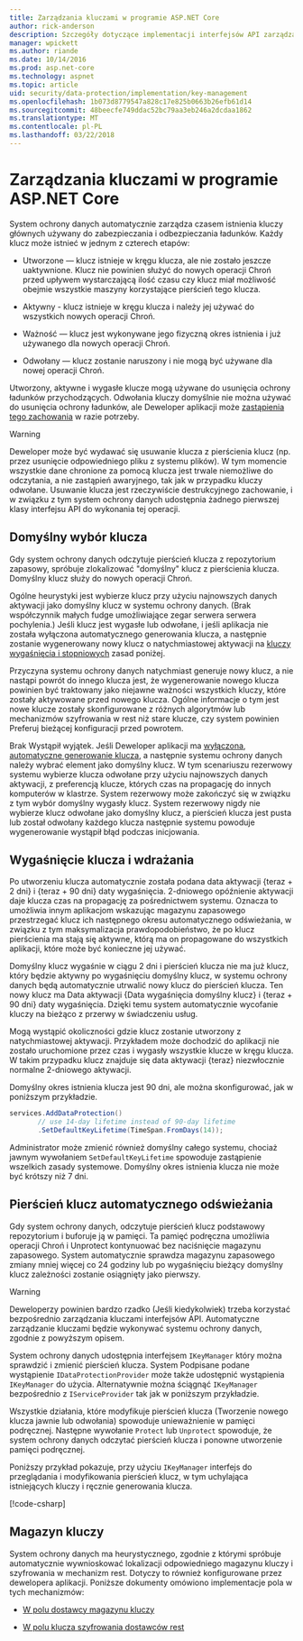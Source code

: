 ```yaml
---
title: Zarządzania kluczami w programie ASP.NET Core
author: rick-anderson
description: Szczegóły dotyczące implementacji interfejsów API zarządzania kluczami ochrony danych platformy ASP.NET Core.
manager: wpickett
ms.author: riande
ms.date: 10/14/2016
ms.prod: asp.net-core
ms.technology: aspnet
ms.topic: article
uid: security/data-protection/implementation/key-management
ms.openlocfilehash: 1b073d8779547a828c17e825b0663b26efb61d14
ms.sourcegitcommit: 48beecfe749ddac52bc79aa3eb246a2dcdaa1862
ms.translationtype: MT
ms.contentlocale: pl-PL
ms.lasthandoff: 03/22/2018
---
```

# <a name="key-management-in-aspnet-core"></a>Zarządzania kluczami w programie ASP.NET Core

<a name="data-protection-implementation-key-management"></a>

System ochrony danych automatycznie zarządza czasem istnienia kluczy głównych używany do zabezpieczania i odbezpieczania ładunków. Każdy klucz może istnieć w jednym z czterech etapów:

* Utworzone — klucz istnieje w kręgu klucza, ale nie zostało jeszcze uaktywnione. Klucz nie powinien służyć do nowych operacji Chroń przed upływem wystarczającą ilość czasu czy klucz miał możliwość obejmie wszystkie maszyny korzystające pierścień tego klucza.

* Aktywny - klucz istnieje w kręgu klucza i należy jej używać do wszystkich nowych operacji Chroń.

* Ważność — klucz jest wykonywane jego fizyczną okres istnienia i już używanego dla nowych operacji Chroń.

* Odwołany — klucz zostanie naruszony i nie mogą być używane dla nowej operacji Chroń.

Utworzony, aktywne i wygasłe klucze mogą używane do usunięcia ochrony ładunków przychodzących. Odwołania kluczy domyślnie nie można używać do usunięcia ochrony ładunków, ale Deweloper aplikacji może [zastąpienia tego zachowania](xref:security/data-protection/consumer-apis/dangerous-unprotect#data-protection-consumer-apis-dangerous-unprotect) w razie potrzeby.

>[!WARNING]
> Deweloper może być wydawać się usuwanie klucza z pierścienia klucz (np. przez usunięcie odpowiedniego pliku z systemu plików). W tym momencie wszystkie dane chronione za pomocą klucza jest trwale niemożliwe do odczytania, a nie zastąpień awaryjnego, tak jak w przypadku kluczy odwołane. Usuwanie klucza jest rzeczywiście destrukcyjnego zachowanie, i w związku z tym system ochrony danych udostępnia żadnego pierwszej klasy interfejsu API do wykonania tej operacji.

## <a name="default-key-selection"></a>Domyślny wybór klucza

Gdy system ochrony danych odczytuje pierścień klucza z repozytorium zapasowy, spróbuje zlokalizować "domyślny" klucz z pierścienia klucza. Domyślny klucz służy do nowych operacji Chroń.

Ogólne heurystyki jest wybierze klucz przy użyciu najnowszych danych aktywacji jako domyślny klucz w systemu ochrony danych. (Brak współczynnik małych fudge umożliwiające zegar serwera serwera pochylenia.) Jeśli klucz jest wygasłe lub odwołane, i jeśli aplikacja nie została wyłączona automatycznego generowania klucza, a następnie zostanie wygenerowany nowy klucz o natychmiastowej aktywacji na [kluczy wygaśnięcia i stopniowych](xref:security/data-protection/implementation/key-management#data-protection-implementation-key-management-expiration) zasad poniżej.

Przyczyna systemu ochrony danych natychmiast generuje nowy klucz, a nie nastąpi powrót do innego klucza jest, że wygenerowanie nowego klucza powinien być traktowany jako niejawne ważności wszystkich kluczy, które zostały aktywowane przed nowego klucza. Ogólne informacje o tym jest nowe klucze zostały skonfigurowane z różnych algorytmów lub mechanizmów szyfrowania w rest niż stare klucze, czy system powinien Preferuj bieżącej konfiguracji przed powrotem.

Brak Wystąpił wyjątek. Jeśli Deweloper aplikacji ma [wyłączona, automatyczne generowanie klucza](xref:security/data-protection/configuration/overview#disableautomatickeygeneration), a następnie systemu ochrony danych należy wybrać element jako domyślny klucz. W tym scenariuszu rezerwowy systemu wybierze klucza odwołane przy użyciu najnowszych danych aktywacji, z preferencją klucze, których czas na propagację do innych komputerów w klastrze. System rezerwowy może zakończyć się w związku z tym wybór domyślny wygasły klucz. System rezerwowy nigdy nie wybierze klucz odwołane jako domyślny klucz, a pierścień klucza jest pusta lub został odwołany każdego klucza następnie systemu powoduje wygenerowanie wystąpił błąd podczas inicjowania.

<a name="data-protection-implementation-key-management-expiration"></a>

## <a name="key-expiration-and-rolling"></a>Wygaśnięcie klucza i wdrażania

Po utworzeniu klucza automatycznie została podana data aktywacji {teraz + 2 dni} i {teraz + 90 dni} daty wygaśnięcia. 2-dniowego opóźnienie aktywacji daje klucza czas na propagację za pośrednictwem systemu. Oznacza to umożliwia innym aplikacjom wskazując magazynu zapasowego przestrzegać klucz ich następnego okresu automatycznego odświeżania, w związku z tym maksymalizacja prawdopodobieństwo, że po klucz pierścienia ma stają się aktywne, którą ma on propagowane do wszystkich aplikacji, które może być konieczne jej używać.

Domyślny klucz wygaśnie w ciągu 2 dni i pierścień klucza nie ma już klucz, który będzie aktywny po wygaśnięciu domyślny klucz, w systemu ochrony danych będą automatycznie utrwalić nowy klucz do pierścień klucza. Ten nowy klucz ma Data aktywacji {Data wygaśnięcia domyślny klucz} i {teraz + 90 dni} daty wygaśnięcia. Dzięki temu system automatycznie wycofanie kluczy na bieżąco z przerwy w świadczeniu usług.

Mogą wystąpić okoliczności gdzie klucz zostanie utworzony z natychmiastowej aktywacji. Przykładem może dochodzić do aplikacji nie zostało uruchomione przez czas i wygasły wszystkie klucze w kręgu klucza. W takim przypadku klucz znajduje się data aktywacji {teraz} niezwłocznie normalne 2-dniowego aktywacji.

Domyślny okres istnienia klucza jest 90 dni, ale można skonfigurować, jak w poniższym przykładzie.

```csharp
services.AddDataProtection()
       // use 14-day lifetime instead of 90-day lifetime
       .SetDefaultKeyLifetime(TimeSpan.FromDays(14));
```

Administrator może zmienić również domyślny całego systemu, chociaż jawnym wywołaniem `SetDefaultKeyLifetime` spowoduje zastąpienie wszelkich zasady systemowe. Domyślny okres istnienia klucza nie może być krótszy niż 7 dni.

## <a name="automatic-key-ring-refresh"></a>Pierścień klucz automatycznego odświeżania

Gdy system ochrony danych, odczytuje pierścień klucz podstawowy repozytorium i buforuje ją w pamięci. Ta pamięć podręczna umożliwia operacji Chroń i Unprotect kontynuować bez naciśnięcie magazynu zapasowego. System automatycznie sprawdza magazynu zapasowego zmiany mniej więcej co 24 godziny lub po wygaśnięciu bieżący domyślny klucz zależności zostanie osiągnięty jako pierwszy.

>[!WARNING]
> Deweloperzy powinien bardzo rzadko (Jeśli kiedykolwiek) trzeba korzystać bezpośrednio zarządzania kluczami interfejsów API. Automatyczne zarządzanie kluczami będzie wykonywać systemu ochrony danych, zgodnie z powyższym opisem.

System ochrony danych udostępnia interfejsem `IKeyManager` który można sprawdzić i zmienić pierścień klucza. System Podpisane podane wystąpienie `IDataProtectionProvider` może także udostępnić wystąpienia `IKeyManager` do użycia. Alternatywnie można ściągnąć `IKeyManager` bezpośrednio z `IServiceProvider` tak jak w poniższym przykładzie.

Wszystkie działania, które modyfikuje pierścień klucza (Tworzenie nowego klucza jawnie lub odwołania) spowoduje unieważnienie w pamięci podręcznej. Następne wywołanie `Protect` lub `Unprotect` spowoduje, że system ochrony danych odczytać pierścień klucza i ponowne utworzenie pamięci podręcznej.

Poniższy przykład pokazuje, przy użyciu `IKeyManager` interfejs do przeglądania i modyfikowania pierścień klucz, w tym uchylająca istniejących kluczy i ręcznie generowania klucza.

[!code-csharp[](key-management/samples/key-management.cs)]

## <a name="key-storage"></a>Magazyn kluczy

System ochrony danych ma heurystycznego, zgodnie z którymi spróbuje automatycznie wywnioskować lokalizacji odpowiedniego magazynu kluczy i szyfrowania w mechanizm rest. Dotyczy to również konfigurowane przez dewelopera aplikacji. Poniższe dokumenty omówiono implementacje pola w tych mechanizmów:

* [W polu dostawcy magazynu kluczy](xref:security/data-protection/implementation/key-storage-providers#data-protection-implementation-key-storage-providers)

* [W polu klucza szyfrowania dostawców rest](xref:security/data-protection/implementation/key-encryption-at-rest#data-protection-implementation-key-encryption-at-rest-providers)
